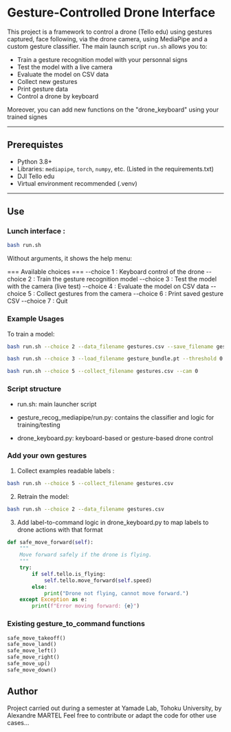 # Gesture-Controlled Drone Interface

This project is a framework to control a drone (Tello edu) using gestures captured, face following, via the drone camera, using MediaPipe and a custom gesture classifier. The main launch script `run.sh` allows you to:

- Train a gesture recognition model with your personnal signs
- Test the model with a live camera
- Evaluate the model on CSV data
- Collect new gestures
- Print gesture data
- Control a drone by keyboard

Moreover, you can add new functions on the "drone_keyboard" using your trained signes 

---

## Prerequistes

- Python 3.8+
- Libraries: `mediapipe`, `torch`, `numpy`, etc. (Listed in the requirements.txt)
- DJI Tello edu
- Virtual environment recommended (.venv)

---

## Use

### Lunch interface :

```bash
bash run.sh
```

Without arguments, it shows the help menu:

=== Available choices ===
--choice 1 : Keyboard control of the drone
--choice 2 : Train the gesture recognition model
--choice 3 : Test the model with the camera (live test)
--choice 4 : Evaluate the model on CSV data
--choice 5 : Collect gestures from the camera
--choice 6 : Print saved gesture CSV
--choice 7 : Quit

### Example Usages

To train a model:

```bash
bash run.sh --choice 2 --data_filename gestures.csv --save_filename gesture_bundle.pt --epochs 100 --lr 0.0005
```

```bash
bash run.sh --choice 3 --load_filename gesture_bundle.pt --threshold 0.98 --cam 0
```

```bash
bash run.sh --choice 5 --collect_filename gestures.csv --cam 0
```

### Script structure

- run.sh: main launcher script

- gesture_recog_mediapipe/run.py: contains the classifier and logic for training/testing

- drone_keyboard.py: keyboard-based or gesture-based drone control

### Add your own gestures

1. Collect examples readable labels :

```bash
bash run.sh --choice 5 --collect_filename gestures.csv
```
2. Retrain the model:

```bash
bash run.sh --choice 2 --data_filename gestures.csv
```

3. Add label-to-command logic in drone_keyboard.py to map labels to drone actions with that format
   
```python
def safe_move_forward(self):
    """
    Move forward safely if the drone is flying.
    """
    try:
        if self.tello.is_flying:
            self.tello.move_forward(self.speed)
        else:
            print("Drone not flying, cannot move forward.")
    except Exception as e:
        print(f"Error moving forward: {e}")
```

### Existing gesture_to_command functions

```python
safe_move_takeoff()
safe_move_land()
safe_move_left()
safe_move_right()
safe_move_up()
safe_move_down()
```

## Author

Project carried out during a semester at Yamade Lab, Tohoku University, by Alexandre MARTEL
Feel free to contribute or adapt the code for other use cases...
